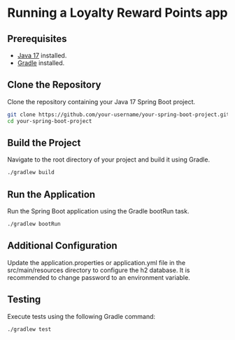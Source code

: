 # Running a Loyalty Reward Points app 

## Prerequisites

- [Java 17](https://www.oracle.com/java/technologies/javase/jdk17-archive-downloads.html) installed.
- [Gradle](https://gradle.org/install/) installed.

## Clone the Repository

Clone the repository containing your Java 17 Spring Boot project.

```bash
git clone https://github.com/your-username/your-spring-boot-project.git
cd your-spring-boot-project
```

## Build the Project
Navigate to the root directory of your project and build it using Gradle.

```bash
./gradlew build
```

## Run the Application
Run the Spring Boot application using the Gradle bootRun task.

```bash
./gradlew bootRun
```
## Additional Configuration

Update the application.properties or application.yml file in the src/main/resources directory to configure the h2 
database. It is recommended to change password to an environment variable.

## Testing

Execute tests using the following Gradle command:

```bash
./gradlew test
```